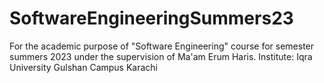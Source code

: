 <h1>SoftwareEngineeringSummers23</h1>
For the academic purpose of "Software Engineering" course for semester summers 2023 under the supervision of Ma'am Erum Haris. Institute: Iqra University Gulshan Campus Karachi
